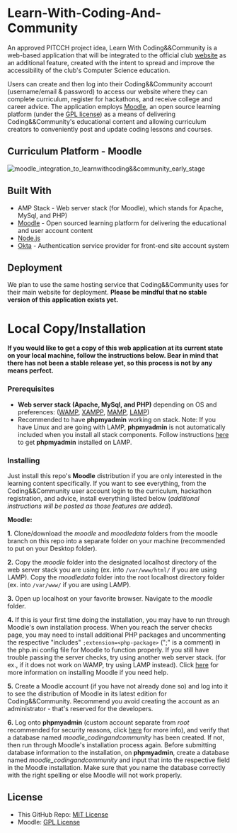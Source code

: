 # Learn-With-Coding-And-Community
An approved PITCCH project idea, Learn With Coding&&Community is a web-based application that will be integrated to the official club [website](https://codingandcommunity.org/) as an additional feature, created with the intent to spread and improve the accessibility of the club's Computer Science education.

Users can create and then log into their Coding&&Community account (username/email & password) to access our website where they can complete curriculum, register for hackathons, and receive college and career advice. The application employs [Moodle](https://moodle.org/), an open source learning platform (under the [GPL license](https://docs.moodle.org/dev/License)) as a means of delivering Coding&&Community's educational content and allowing curriculum creators to conveniently post and update coding lessons and courses.

## Curriculum Platform - Moodle
![moodle_integration_to_learnwithcoding&&community_early_stage](https://github.com/JessHua159/Learn-With-Coding-And-Community/blob/master/all_other_assets/info/moodle_integration_to_learnwithcoding%26%26community_early_stage.PNG)

## Built With
* AMP Stack - Web server stack (for Moodle), which stands for Apache, MySql, and PHP)
* [Moodle](https://moodle.org/) - Open sourced learning platform for delivering the educational and user account content
* [Node.js](https://nodejs.org/en/)
* [Okta](https://developer.okta.com/) - Authentication service provider for front-end site account system

## Deployment
We plan to use the same hosting service that Coding&&Community uses for their main website for deployment. **Please be mindful that no stable version of this application exists yet.**

# Local Copy/Installation
**If you would like to get a copy of this web application at its current state on your local machine, follow the instructions below. Bear in mind that there has not been a stable release yet, so this process is not by any means perfect.**

### Prerequisites
* **Web server stack (Apache, MySql, and PHP)** depending on OS and preferences: ([WAMP](http://ampps.com/wamp), [XAMPP](https://www.apachefriends.org/index.html), [MAMP](https://www.mamp.info/en/), [LAMP](https://phoenixnap.com/kb/how-to-install-lamp-stack-on-ubuntu))
* Recommended to have **phpmyadmin** working on stack. 
Note: If you have Linux and are going with LAMP,  **phpmyadmin** is not automatically included when you install all stack components. Follow instructions [here](https://www.ostechnix.com/install-phpmyadmin-with-lamp-stack-on-ubuntu-16-04/) to get **phpmyadmin** installed on LAMP.

### Installing
Just install this repo's **Moodle** distribution if you are only interested in the learning content specifically. If you want to see everything, from the Coding&&Community user account login to the curriculum, hackathon registration, and advice, install everything listed below (*additional instructions will be posted as those features are added*).

**Moodle:**

  **1.** Clone/download the *moodle* and *moodledata* folders from the moodle branch on this repo into a separate folder on your machine (recommended to put on your Desktop folder).
 
  **2.** Copy the *moodle* folder into the designated localhost directory of the web server stack you are using (ex. into `/var/www/html/` if you are using LAMP). Copy the *moodledata* folder into the root localhost directory folder (ex. into `/var/www/` if you are using LAMP).

  **3.** Open up localhost on your favorite browser. Navigate to the *moodle* folder. 

  **4.** If this is your first time doing the installation, you may have to run through Moodle's own installation process. When you reach the server checks page, you may need to install additional PHP packages and uncommenting the respective "includes" `;extension=<php-package>` (";" is a comment) in the php.ini config file for Moodle to function properly. If you still have trouble passing the server checks, try using another web server stack. (for ex., if it does not work on WAMP, try using LAMP instead). Click [here](https://docs.moodle.org/38/en/Installation_quick_guide#Install_Moodle) for more information on installing Moodle if you need help.

  **5.** Create a Moodle account (if you have not already done so) and log into it to see the distribution of Moodle in its latest edition for Coding&&Community. Recommend you avoid creating the account as an administrator - that's reserved for the developers.
  
  **6.** Log onto **phpmyadmin** (custom account separate from *root* recommended for security reasons, click [here](https://webmasters.stackexchange.com/questions/2242/how-to-create-separate-users-in-phpmyadmin-each-one-cant-see-others-databases) for more info), and verify that a database named *moodle_codingandcommunity* has been created. If not, then run through Moodle's installation process again. Before submitting database information to the installation, on **phpmyadmin**, create a database named *moodle_codingandcommunity* and input that into the respective field in the Moodle installation. Make sure that you name the database correctly with the right spelling or else Moodle will not work properly.

## License
* This GitHub Repo: [MIT License](https://github.com/JessHua159/Learn-With-Coding-And-Community/blob/master/LICENSE)
* Moodle: [GPL License](https://docs.moodle.org/dev/License)
